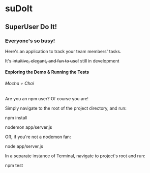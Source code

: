 # suDoIt

## SuperUser Do It!


### Everyone's so busy! 

Here's an application to track your team members' tasks.  

It's ~~intuitive, elegant, and fun to use!~~ still in development





#### Exploring the Demo & Running the Tests

###### Mocha + Chai

Are you an npm user? Of course you are!

Simply navigate to the root of the project directory, and run:

  npm install

  nodemon app/server.js

OR, if you're not a nodemon fan:

  node app/server.js


In a separate instance of Terminal, navigate to project's root and run:

  npm test

